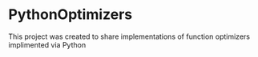 ﻿# PythonOptimizers

This project was created to share implementations of function optimizers implimented via Python
